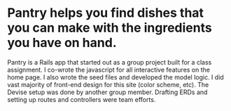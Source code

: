 # Pantry helps you find dishes that you can make with the ingredients you have on hand.

Pantry is a Rails app that started out as a group project built for a class assignment. I co-wrote the javascript for all interactive features on the home page. I also wrote the seed files and developed the model logic. I did vast majority of front-end design for this site (color scheme, etc). The Devise setup was done by another group member. Drafting ERDs and setting up routes and controllers were team efforts. 
